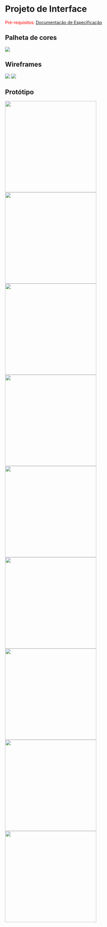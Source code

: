 
# Projeto de Interface

<span style="color:red">Pré-requisitos: <a href="2-Especificação do Projeto.md"> Documentação de Especificação</a></span>

## Palheta de cores

<img src="./img/palheta.png">

## Wireframes

<img src="./img/wireframe1.png">

<img src="./img/wireframe2.png">

## Protótipo

<img src="./img/load.png" width="300px"/> <img src="./img/login.png" width="300px"/> <img src="./img/signin.png" width="300px"/> 
<img src="./img/paginainicial.png" width="300px"/> <img src="./img/agendamento.png" width="300px"/> <img src="./img/perfil.png" width="300px"/> 
<img src="./img/admperfil.png" width="300px"/> <img src="./img/servicos.png" width="300px"/> <img src="./img/agenda.png" width="300px"/> 
